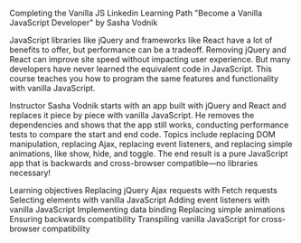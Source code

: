 Completing the Vanilla JS Linkedin Learning Path
"Become a Vanilla JavaScript Developer" by Sasha Vodnik

JavaScript libraries like jQuery and frameworks like React have a lot of benefits to offer, but performance can be a tradeoff. Removing jQuery and React can improve site speed without impacting user experience. But many developers have never learned the equivalent code in JavaScript. This course teaches you how to program the same features and functionality with vanilla JavaScript.

Instructor Sasha Vodnik starts with an app built with jQuery and React and replaces it piece by piece with vanilla JavaScript. He removes the dependencies and shows that the app still works, conducting performance tests to compare the start and end code. Topics include replacing DOM manipulation, replacing Ajax, replacing event listeners, and replacing simple animations, like show, hide, and toggle. The end result is a pure JavaScript app that is backwards and cross-browser compatible—no libraries necessary!

Learning objectives
Replacing jQuery Ajax requests with Fetch requests
Selecting elements with vanilla JavaScript
Adding event listeners with vanilla JavaScript
Implementing data binding
Replacing simple animations
Ensuring backwards compatibility
Transpiling vanilla JavaScript for cross-browser compatibility
